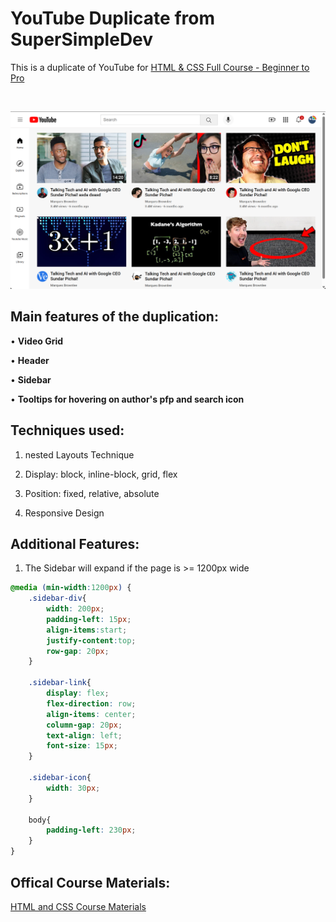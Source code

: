 # YouTube Duplicate from SuperSimpleDev

This is a duplicate of YouTube for [HTML & CSS Full Course - Beginner to Pro](https://www.youtube.com/watch?v=G3e-cpL7ofc)

<br/>

![Preview of the Duplicate Page](/static/README/Preview.jpg)

## Main features of the duplication:

• __Video Grid__

• **Header**

• **Sidebar**

• **Tooltips for hovering on author's pfp and search icon**


## Techniques used:

1. nested Layouts Technique

2. Display: block, inline-block, grid, flex

3. Position: fixed, relative, absolute

4. Responsive Design

## Additional Features:

1. The Sidebar will expand if the page is >= 1200px wide

```css
@media (min-width:1200px) {
    .sidebar-div{
        width: 200px;
        padding-left: 15px;
        align-items:start;
        justify-content:top;
        row-gap: 20px;
    }

    .sidebar-link{
        display: flex;
        flex-direction: row;
        align-items: center;
        column-gap: 20px;
        text-align: left;
        font-size: 15px;
    }

    .sidebar-icon{
        width: 30px;
    }

    body{
        padding-left: 230px;
    }
}
```

## Offical Course Materials:

[HTML and CSS Course Materials](https://github.com/SuperSimpleDev/html-css-course)
